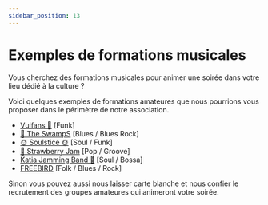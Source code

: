 ```yaml
---
sidebar_position: 13
---
```


# Exemples de formations musicales

Vous cherchez des formations musicales pour animer une soirée dans votre lieu dédié à la culture ?

Voici quelques exemples de formations amateures que nous pourrions vous proposer dans le périmètre de notre association.

- [Vulfans 🎸](https://bento.me/vulfans) [Funk]
- [💙 The SwampS](https://bento.me/the-swamps-band) [Blues / Blues Rock]
- [🌞 Soulstice 🌞](https://bento.me/soulstice-band)  [Soul / Funk]
- [🍓 Strawberry Jam](https://bento.me/strawberry-jam-band) [Pop / Groove]
- [Katia Jamming Band 🎷](https://bento.me/katia-jamming-band) [Soul / Bossa]
- [FREEBIRD](https://bento.me/freebird) [Folk / Blues / Rock]


Sinon vous pouvez aussi nous laisser carte blanche et nous confier le recrutement des groupes amateures qui animeront votre soirée.
